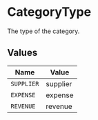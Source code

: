 # CategoryType

The type of the category.


## Values

| Name       | Value      |
| ---------- | ---------- |
| `SUPPLIER` | supplier   |
| `EXPENSE`  | expense    |
| `REVENUE`  | revenue    |